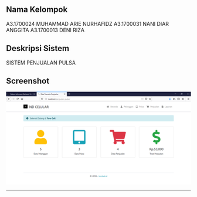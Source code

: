 ## Nama Kelompok
A3.1700024 MUHAMMAD ARIE NURHAFIDZ
A3.1700031 NANI DIAR ANGGITA
A3.1700013 DENI RIZA

## Deskripsi Sistem
SISTEM PENJUALAN PULSA

## Screenshot
![image](assets/img/SS.png)

----